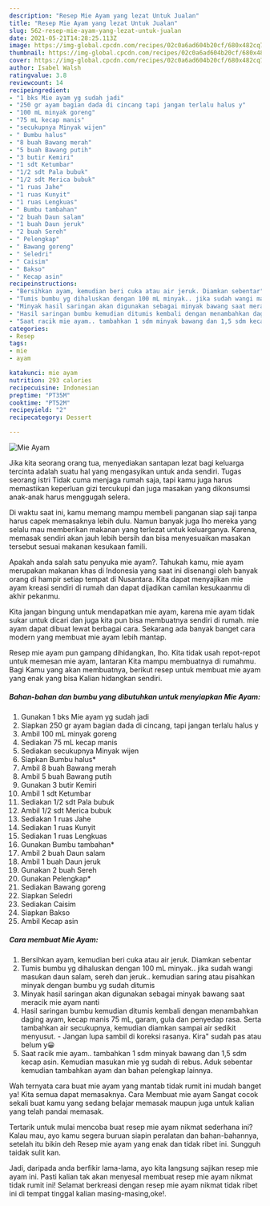 ```yaml
---
description: "Resep Mie Ayam yang lezat Untuk Jualan"
title: "Resep Mie Ayam yang lezat Untuk Jualan"
slug: 562-resep-mie-ayam-yang-lezat-untuk-jualan
date: 2021-05-21T14:28:25.113Z
image: https://img-global.cpcdn.com/recipes/02c0a6ad604b20cf/680x482cq70/mie-ayam-foto-resep-utama.jpg
thumbnail: https://img-global.cpcdn.com/recipes/02c0a6ad604b20cf/680x482cq70/mie-ayam-foto-resep-utama.jpg
cover: https://img-global.cpcdn.com/recipes/02c0a6ad604b20cf/680x482cq70/mie-ayam-foto-resep-utama.jpg
author: Isabel Walsh
ratingvalue: 3.8
reviewcount: 14
recipeingredient:
- "1 bks Mie ayam yg sudah jadi"
- "250 gr ayam bagian dada di cincang tapi jangan terlalu halus y"
- "100 mL minyak goreng"
- "75 mL kecap manis"
- "secukupnya Minyak wijen"
- " Bumbu halus"
- "8 buah Bawang merah"
- "5 buah Bawang putih"
- "3 butir Kemiri"
- "1 sdt Ketumbar"
- "1/2 sdt Pala bubuk"
- "1/2 sdt Merica bubuk"
- "1 ruas Jahe"
- "1 ruas Kunyit"
- "1 ruas Lengkuas"
- " Bumbu tambahan"
- "2 buah Daun salam"
- "1 buah Daun jeruk"
- "2 buah Sereh"
- " Pelengkap"
- " Bawang goreng"
- " Seledri"
- " Caisim"
- " Bakso"
- " Kecap asin"
recipeinstructions:
- "Bersihkan ayam, kemudian beri cuka atau air jeruk. Diamkan sebentar"
- "Tumis bumbu yg dihaluskan dengan 100 mL minyak.. jika sudah wangi masukan daun salam, sereh dan jeruk.. kemudian saring atau pisahkan minyak dengan bumbu yg sudah ditumis"
- "Minyak hasil saringan akan digunakan sebagai minyak bawang saat meracik mie ayam nanti"
- "Hasil saringan bumbu kemudian ditumis kembali dengan menambahkan daging ayam, kecap manis 75 mL, garam, gula dan penyedap rasa. Serta tambahkan air secukupnya, kemudian diamkan sampai air sedikit menyusut. Jangan lupa sambil di koreksi rasanya. Kira&#34; sudah pas atau belum y😀"
- "Saat racik mie ayam.. tambahkan 1 sdm minyak bawang dan 1,5 sdm kecap asin. Kemudian masukan mie yg sudah di rebus. Aduk sebentar kemudian tambahkan ayam dan bahan pelengkap lainnya."
categories:
- Resep
tags:
- mie
- ayam

katakunci: mie ayam 
nutrition: 293 calories
recipecuisine: Indonesian
preptime: "PT35M"
cooktime: "PT52M"
recipeyield: "2"
recipecategory: Dessert

---
```



![Mie Ayam](https://img-global.cpcdn.com/recipes/02c0a6ad604b20cf/680x482cq70/mie-ayam-foto-resep-utama.jpg)

Jika kita seorang orang tua, menyediakan santapan lezat bagi keluarga tercinta adalah suatu hal yang mengasyikan untuk anda sendiri. Tugas seorang istri Tidak cuma menjaga rumah saja, tapi kamu juga harus memastikan keperluan gizi tercukupi dan juga masakan yang dikonsumsi anak-anak harus menggugah selera.

Di waktu  saat ini, kamu memang mampu membeli panganan siap saji tanpa harus capek memasaknya lebih dulu. Namun banyak juga lho mereka yang selalu mau memberikan makanan yang terlezat untuk keluarganya. Karena, memasak sendiri akan jauh lebih bersih dan bisa menyesuaikan masakan tersebut sesuai makanan kesukaan famili. 



Apakah anda salah satu penyuka mie ayam?. Tahukah kamu, mie ayam merupakan makanan khas di Indonesia yang saat ini disenangi oleh banyak orang di hampir setiap tempat di Nusantara. Kita dapat menyajikan mie ayam kreasi sendiri di rumah dan dapat dijadikan camilan kesukaanmu di akhir pekanmu.

Kita jangan bingung untuk mendapatkan mie ayam, karena mie ayam tidak sukar untuk dicari dan juga kita pun bisa membuatnya sendiri di rumah. mie ayam dapat dibuat lewat berbagai cara. Sekarang ada banyak banget cara modern yang membuat mie ayam lebih mantap.

Resep mie ayam pun gampang dihidangkan, lho. Kita tidak usah repot-repot untuk memesan mie ayam, lantaran Kita mampu membuatnya di rumahmu. Bagi Kamu yang akan membuatnya, berikut resep untuk membuat mie ayam yang enak yang bisa Kalian hidangkan sendiri.

<!--inarticleads1-->

##### Bahan-bahan dan bumbu yang dibutuhkan untuk menyiapkan Mie Ayam:

1. Gunakan 1 bks Mie ayam yg sudah jadi
1. Siapkan 250 gr ayam bagian dada di cincang, tapi jangan terlalu halus y
1. Ambil 100 mL minyak goreng
1. Sediakan 75 mL kecap manis
1. Sediakan secukupnya Minyak wijen
1. Siapkan  Bumbu halus*
1. Ambil 8 buah Bawang merah
1. Ambil 5 buah Bawang putih
1. Gunakan 3 butir Kemiri
1. Ambil 1 sdt Ketumbar
1. Sediakan 1/2 sdt Pala bubuk
1. Ambil 1/2 sdt Merica bubuk
1. Sediakan 1 ruas Jahe
1. Sediakan 1 ruas Kunyit
1. Sediakan 1 ruas Lengkuas
1. Gunakan  Bumbu tambahan*
1. Ambil 2 buah Daun salam
1. Ambil 1 buah Daun jeruk
1. Gunakan 2 buah Sereh
1. Gunakan  Pelengkap*
1. Sediakan  Bawang goreng
1. Siapkan  Seledri
1. Sediakan  Caisim
1. Siapkan  Bakso
1. Ambil  Kecap asin




<!--inarticleads2-->

##### Cara membuat Mie Ayam:

1. Bersihkan ayam, kemudian beri cuka atau air jeruk. Diamkan sebentar
1. Tumis bumbu yg dihaluskan dengan 100 mL minyak.. jika sudah wangi masukan daun salam, sereh dan jeruk.. kemudian saring atau pisahkan minyak dengan bumbu yg sudah ditumis
1. Minyak hasil saringan akan digunakan sebagai minyak bawang saat meracik mie ayam nanti
1. Hasil saringan bumbu kemudian ditumis kembali dengan menambahkan daging ayam, kecap manis 75 mL, garam, gula dan penyedap rasa. Serta tambahkan air secukupnya, kemudian diamkan sampai air sedikit menyusut. - Jangan lupa sambil di koreksi rasanya. Kira&#34; sudah pas atau belum y😀
1. Saat racik mie ayam.. tambahkan 1 sdm minyak bawang dan 1,5 sdm kecap asin. Kemudian masukan mie yg sudah di rebus. Aduk sebentar kemudian tambahkan ayam dan bahan pelengkap lainnya.




Wah ternyata cara buat mie ayam yang mantab tidak rumit ini mudah banget ya! Kita semua dapat memasaknya. Cara Membuat mie ayam Sangat cocok sekali buat kamu yang sedang belajar memasak maupun juga untuk kalian yang telah pandai memasak.

Tertarik untuk mulai mencoba buat resep mie ayam nikmat sederhana ini? Kalau mau, ayo kamu segera buruan siapin peralatan dan bahan-bahannya, setelah itu bikin deh Resep mie ayam yang enak dan tidak ribet ini. Sungguh taidak sulit kan. 

Jadi, daripada anda berfikir lama-lama, ayo kita langsung sajikan resep mie ayam ini. Pasti kalian tak akan menyesal membuat resep mie ayam nikmat tidak rumit ini! Selamat berkreasi dengan resep mie ayam nikmat tidak ribet ini di tempat tinggal kalian masing-masing,oke!.

